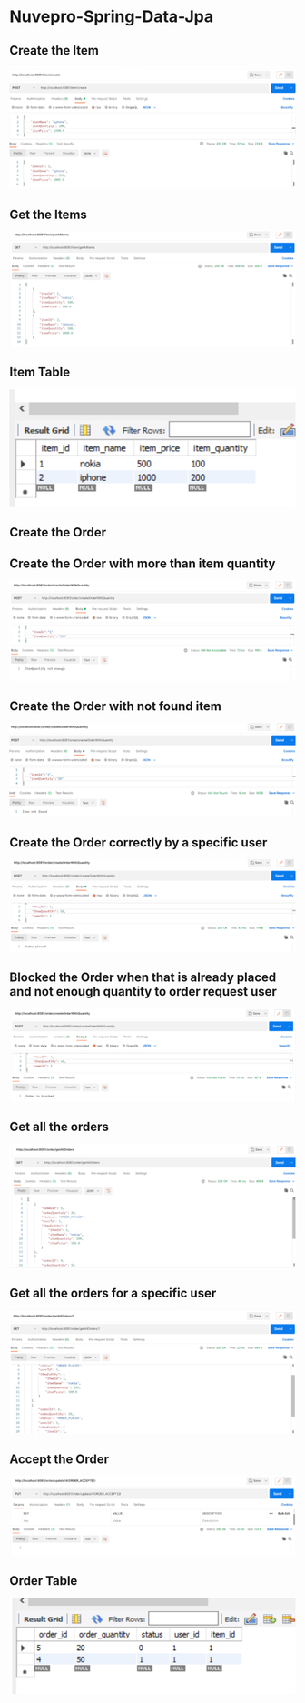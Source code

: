 # Nuvepro-Spring-Data-Jpa
## Create the Item
![](src/main/resources/static/1.png)  
## Get the Items
![](src/main/resources/static/2.png)  
## Item Table
![](src/main/resources/static/3.png)  
## Create the Order
## Create the Order with more than item quantity
![](src/main/resources/static/4.png)  
## Create the Order with not found item
![](src/main/resources/static/5.png)  
## Create the Order correctly by a specific user
![](src/main/resources/static/6.png)  
## Blocked the Order when that is already placed and not enough quantity to order request user
![](src/main/resources/static/7.png)  
## Get all the orders
![](src/main/resources/static/8.png) 
## Get all the orders for a specific user
![](src/main/resources/static/9.png)  
## Accept the Order
![](src/main/resources/static/10.png) 
## Order Table
![](src/main/resources/static/11.png) 
